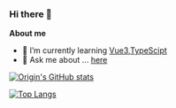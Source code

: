 ### Hi there 👋


<!-- **gengxiaoxiaoxin/gengxiaoxiaoxin** is a ✨ _special_ ✨ repository because its `README.md` (this file) appears on your GitHub profile.

Here are some ideas to get you started:

- 🔭 I’m currently working on ...
- 🌱 I’m currently learning ...
- 👯 I’m looking to collaborate on ...
- 🤔 I’m looking for help with ...
- 💬 Ask me about ...
- 📫 How to reach me: ...
- 😄 Pronouns: ...
- ⚡ Fun fact: ... -->

**About me**
- 🌱 I’m currently learning [Vue3](https://github.com/vuejs/vue-next),[TypeScipt](https://github.com/microsoft/TypeScript)
- 💬 Ask me about ... [here](https://github.com/gengxiaoxiaoxin/gengxiaoxiaoxin/issues)

[![Origin's GitHub stats](https://github-readme-stats.vercel.app/api?username=gengxiaoxiaoxin&show_icons=true&theme=vue-dark)](https://github.com/anuraghazra/github-readme-stats)

[![Top Langs](https://github-readme-stats.vercel.app/api/top-langs/?username=anuraghazra&layout=compact&theme=vue-dark)](https://github.com/anuraghazra/github-readme-stats)

